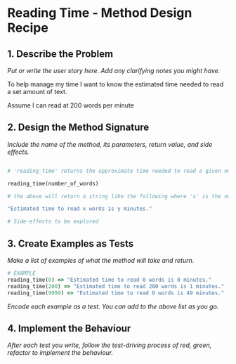 # Reading Time - Method Design Recipe

## 1. Describe the Problem

_Put or write the user story here. Add any clarifying notes you might have._

To help manage my time I want to know the estimated time needed to read a set amount of text.

Assume I can read at 200 words per minute

## 2. Design the Method Signature

_Include the name of the method, its parameters, return value, and side effects._

```ruby

# 'reading_time' returns the approximate time needed to read a given number of words

reading_time(number_of_words)

# the above will return a string like the following where 'x' is the number of words and 'x' is the number of minutes as an integer rounded down to the nearest minute.

"Estimated time to read x words is y minutes."

# Side-effects to be explored

```

## 3. Create Examples as Tests

_Make a list of examples of what the method will take and return._

```ruby
# EXAMPLE
reading_time(0) => "Estimated time to read 0 words is 0 minutes."
reading_time(200) => "Estimated time to read 200 words is 1 minutes."
reading_time(9999) => "Estimated time to read 0 words is 49 minutes."
```

_Encode each example as a test. You can add to the above list as you go._

## 4. Implement the Behaviour

_After each test you write, follow the test-driving process of red, green, refactor to implement the behaviour._